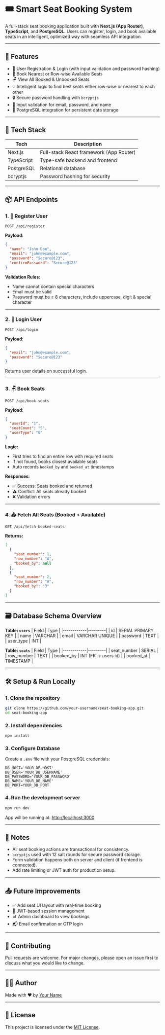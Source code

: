 # 🎟️ Smart Seat Booking System

A full-stack seat booking application built with **Next.js (App Router)**, **TypeScript**, and **PostgreSQL**. Users can register, login, and book available seats in an intelligent, optimized way with seamless API integration.

---

## 🚀 Features

- 👤 User Registration & Login (with input validation and password hashing)
- 🎯 Book Nearest or Row-wise Available Seats
- 🪑 View All Booked & Unbooked Seats
- 💡 Intelligent logic to find best seats either row-wise or nearest to each other
- 🔒 Secure password handling with `bcryptjs`
- 🧪 Input validation for email, password, and name
- 💾 PostgreSQL integration for persistent data storage

---

## 🧰 Tech Stack

| Tech       | Description                             |
| ---------- | --------------------------------------- |
| Next.js    | Full-stack React framework (App Router) |
| TypeScript | Type-safe backend and frontend          |
| PostgreSQL | Relational database                     |
| bcryptjs   | Password hashing for security           |

---

## 📦 API Endpoints

### 1. 👤 Register User

```
POST /api/register
```

**Payload:**

```json
{
  "name": "John Doe",
  "email": "john@example.com",
  "password": "Secure@123",
  "confirmPassword": "Secure@123"
}
```

**Validation Rules:**

- Name cannot contain special characters
- Email must be valid
- Password must be ≥ 8 characters, include uppercase, digit & special character

---

### 2. 🔐 Login User

```
POST /api/login
```

**Payload:**

```json
{
  "email": "john@example.com",
  "password": "Secure@123"
}
```

Returns user details on successful login.

---

### 3. 🪑 Book Seats

```
POST /api/book-seats
```

**Payload:**

```json
{
  "userId": "1",
  "seatCount": "5",
  "userType": "0"
}
```

**Logic:**

- First tries to find an entire row with required seats
- If not found, books closest available seats
- Auto records `booked_by` and `booked_at` timestamps

**Responses:**

- ✅ Success: Seats booked and returned
- ⚠️ Conflict: All seats already booked
- ❌ Validation errors

---

### 4. 📥 Fetch All Seats (Booked + Available)

```
GET /api/fetch-booked-seats
```

**Returns:**

```json
[
  {
    "seat_number": 1,
    "row_number": "A",
    "booked_by": null
  },
  {
    "seat_number": 2,
    "row_number": "A",
    "booked_by": "3"
  }
]
```

---

## 🗃️ Database Schema Overview

**Table: `users`**
| Field | Type |
|------------|---------|
| id | SERIAL PRIMARY KEY |
| name | VARCHAR |
| email | VARCHAR UNIQUE |
| password | TEXT |
| user_type | INT |

**Table: `seats`**
| Field | Type |
|------------|---------|
| seat_number | SERIAL |
| row_number | TEXT |
| booked_by | INT (FK → users.id) |
| booked_at | TIMESTAMP |

---

## 🛠️ Setup & Run Locally

### 1. Clone the repository

```bash
git clone https://github.com/your-username/seat-booking-app.git
cd seat-booking-app
```

### 2. Install dependencies

```bash
npm install
```

### 3. Configure Database

Create a `.env` file with your PostgreSQL credentials:

```env
DB_HOST='YOUR_DB_HOST'
DB_USER='YOUR_DB_USERNAME'
DB_PASSWORD='YOUR_DB_PASSWORD'
DB_NAME='YOUR_DB_NAME'
DB_PORT=YOUR_DB_PORT
```

### 4. Run the development server

```bash
npm run dev
```

App will be running at: [http://localhost:3000](http://localhost:3000)

---

## 📌 Notes

- All seat booking actions are transactional for consistency.
- `bcryptjs` used with 12 salt rounds for secure password storage.
- Form validation happens both on server and client (if frontend is connected).
- Add rate limiting or JWT auth for production setup.

---

## 📤 Future Improvements

- ✅ Add seat UI layout with real-time booking
- 🧾 JWT-based session management
- 📊 Admin dashboard to view bookings
- 📬 Email confirmation or OTP login

---

## 🤝 Contributing

Pull requests are welcome. For major changes, please open an issue first to discuss what you would like to change.

---

## 🧑‍💻 Author

Made with ❤️ by [Your Name](https://github.com/your-username)

---

## 📝 License

This project is licensed under the [MIT License](LICENSE).
